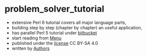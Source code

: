 # problem_solver_tutorial

   * extensive Perl 6 tutorial covers all major language parts,
   * building step by step (chapter by chapter) an useful application,
   * has parallel Perl 5 tutorial under [bitbucket](https://bitbucket.org/lichtkind/perl-tut-problemsolver)
   * start reading from [Menu](/menu.md)
   * published under the [license](/LICENSE) CC BY-SA 4.0
   * written by [Authors](AUTHORS)
